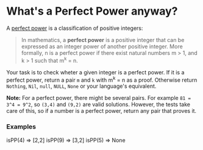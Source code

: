 # What's a Perfect Power  anyway?
A [perfect power](https://en.wikipedia.org/wiki/Perfect_power) is a classification of positive integers:

> In mathematics, a **perfect power** is a positive integer that can be expressed as an integer power of another positive integer. More formally, n is a perfect power if there exist natural numbers m > 1, and k > 1 such that m<sup>k</sup> = n.

Your task is to check wheter a given integer is a perfect power. If it is a perfect power, return a pair `m` and `k` with m<sup>k</sup> = n as a proof. Otherwise return `Nothing`, `Nil`, `null`, `NULL`, `None` or your language's equivalent.

**Note:** For a perfect power, there might be several pairs. For example `81 = 3^4 = 9^2`, so `(3,4)` and `(9,2)` are valid solutions. However, the tests take care of this, so if a number is a perfect power, return any pair that proves it.

### Examples

isPP(4) => [2,2]
isPP(9) => [3,2]
isPP(5) => None

